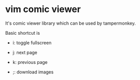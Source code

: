 # vim comic viewer

It's comic viewer library which can be used by tampermonkey.

Basic shortcut is

- i: toggle fullscreen

- j: next page

- k: previous page

- ;: download images
